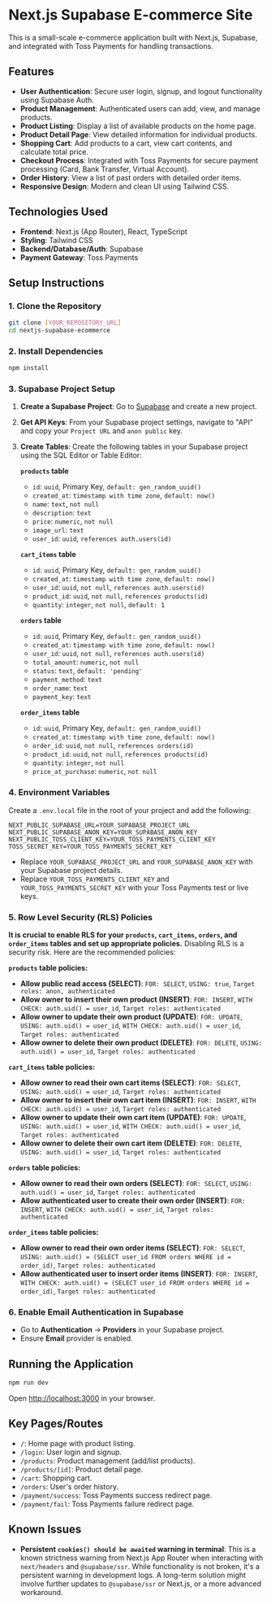 # Next.js Supabase E-commerce Site

This is a small-scale e-commerce application built with Next.js, Supabase, and integrated with Toss Payments for handling transactions.

## Features

-   **User Authentication**: Secure user login, signup, and logout functionality using Supabase Auth.
-   **Product Management**: Authenticated users can add, view, and manage products.
-   **Product Listing**: Display a list of available products on the home page.
-   **Product Detail Page**: View detailed information for individual products.
-   **Shopping Cart**: Add products to a cart, view cart contents, and calculate total price.
-   **Checkout Process**: Integrated with Toss Payments for secure payment processing (Card, Bank Transfer, Virtual Account).
-   **Order History**: View a list of past orders with detailed order items.
-   **Responsive Design**: Modern and clean UI using Tailwind CSS.

## Technologies Used

-   **Frontend**: Next.js (App Router), React, TypeScript
-   **Styling**: Tailwind CSS
-   **Backend/Database/Auth**: Supabase
-   **Payment Gateway**: Toss Payments

## Setup Instructions

### 1. Clone the Repository

```bash
git clone [YOUR_REPOSITORY_URL]
cd nextjs-supabase-ecommerce
```

### 2. Install Dependencies

```bash
npm install
```

### 3. Supabase Project Setup

1.  **Create a Supabase Project**: Go to [Supabase](https://supabase.com/) and create a new project.
2.  **Get API Keys**: From your Supabase project settings, navigate to "API" and copy your `Project URL` and `anon public` key.
3.  **Create Tables**: Create the following tables in your Supabase project using the SQL Editor or Table Editor:

    **`products` table**
    -   `id`: `uuid`, Primary Key, `default: gen_random_uuid()`
    -   `created_at`: `timestamp with time zone`, `default: now()`
    -   `name`: `text`, `not null`
    -   `description`: `text`
    -   `price`: `numeric`, `not null`
    -   `image_url`: `text`
    -   `user_id`: `uuid`, `references auth.users(id)`

    **`cart_items` table**
    -   `id`: `uuid`, Primary Key, `default: gen_random_uuid()`
    -   `created_at`: `timestamp with time zone`, `default: now()`
    -   `user_id`: `uuid`, `not null`, `references auth.users(id)`
    -   `product_id`: `uuid`, `not null`, `references products(id)`
    -   `quantity`: `integer`, `not null`, `default: 1`

    **`orders` table**
    -   `id`: `uuid`, Primary Key, `default: gen_random_uuid()`
    -   `created_at`: `timestamp with time zone`, `default: now()`
    -   `user_id`: `uuid`, `not null`, `references auth.users(id)`
    -   `total_amount`: `numeric`, `not null`
    -   `status`: `text`, `default: 'pending'`
    -   `payment_method`: `text`
    -   `order_name`: `text`
    -   `payment_key`: `text`

    **`order_items` table**
    -   `id`: `uuid`, Primary Key, `default: gen_random_uuid()`
    -   `created_at`: `timestamp with time zone`, `default: now()`
    -   `order_id`: `uuid`, `not null`, `references orders(id)`
    -   `product_id`: `uuid`, `not null`, `references products(id)`
    -   `quantity`: `integer`, `not null`
    -   `price_at_purchase`: `numeric`, `not null`

### 4. Environment Variables

Create a `.env.local` file in the root of your project and add the following:

```
NEXT_PUBLIC_SUPABASE_URL=YOUR_SUPABASE_PROJECT_URL
NEXT_PUBLIC_SUPABASE_ANON_KEY=YOUR_SUPABASE_ANON_KEY
NEXT_PUBLIC_TOSS_CLIENT_KEY=YOUR_TOSS_PAYMENTS_CLIENT_KEY
TOSS_SECRET_KEY=YOUR_TOSS_PAYMENTS_SECRET_KEY
```

-   Replace `YOUR_SUPABASE_PROJECT_URL` and `YOUR_SUPABASE_ANON_KEY` with your Supabase project details.
-   Replace `YOUR_TOSS_PAYMENTS_CLIENT_KEY` and `YOUR_TOSS_PAYMENTS_SECRET_KEY` with your Toss Payments test or live keys.

### 5. Row Level Security (RLS) Policies

**It is crucial to enable RLS for your `products`, `cart_items`, `orders`, and `order_items` tables and set up appropriate policies.** Disabling RLS is a security risk. Here are the recommended policies:

**`products` table policies:**
-   **Allow public read access (SELECT)**: `FOR: SELECT`, `USING: true`, `Target roles: anon, authenticated`
-   **Allow owner to insert their own product (INSERT)**: `FOR: INSERT`, `WITH CHECK: auth.uid() = user_id`, `Target roles: authenticated`
-   **Allow owner to update their own product (UPDATE)**: `FOR: UPDATE`, `USING: auth.uid() = user_id`, `WITH CHECK: auth.uid() = user_id`, `Target roles: authenticated`
-   **Allow owner to delete their own product (DELETE)**: `FOR: DELETE`, `USING: auth.uid() = user_id`, `Target roles: authenticated`

**`cart_items` table policies:**
-   **Allow owner to read their own cart items (SELECT)**: `FOR: SELECT`, `USING: auth.uid() = user_id`, `Target roles: authenticated`
-   **Allow owner to insert their own cart item (INSERT)**: `FOR: INSERT`, `WITH CHECK: auth.uid() = user_id`, `Target roles: authenticated`
-   **Allow owner to update their own cart item (UPDATE)**: `FOR: UPDATE`, `USING: auth.uid() = user_id`, `WITH CHECK: auth.uid() = user_id`, `Target roles: authenticated`
-   **Allow owner to delete their own cart item (DELETE)**: `FOR: DELETE`, `USING: auth.uid() = user_id`, `Target roles: authenticated`

**`orders` table policies:**
-   **Allow owner to read their own orders (SELECT)**: `FOR: SELECT`, `USING: auth.uid() = user_id`, `Target roles: authenticated`
-   **Allow authenticated user to create their own order (INSERT)**: `FOR: INSERT`, `WITH CHECK: auth.uid() = user_id`, `Target roles: authenticated`

**`order_items` table policies:**
-   **Allow owner to read their own order items (SELECT)**: `FOR: SELECT`, `USING: auth.uid() = (SELECT user_id FROM orders WHERE id = order_id)`, `Target roles: authenticated`
-   **Allow authenticated user to insert order items (INSERT)**: `FOR: INSERT`, `WITH CHECK: auth.uid() = (SELECT user_id FROM orders WHERE id = order_id)`, `Target roles: authenticated`

### 6. Enable Email Authentication in Supabase

-   Go to **Authentication** -> **Providers** in your Supabase project.
-   Ensure **Email** provider is enabled.

## Running the Application

```bash
npm run dev
```

Open [http://localhost:3000](http://localhost:3000) in your browser.

## Key Pages/Routes

-   `/`: Home page with product listing.
-   `/login`: User login and signup.
-   `/products`: Product management (add/list products).
-   `/products/[id]`: Product detail page.
-   `/cart`: Shopping cart.
-   `/orders`: User's order history.
-   `/payment/success`: Toss Payments success redirect page.
-   `/payment/fail`: Toss Payments failure redirect page.

## Known Issues

-   **Persistent `cookies() should be awaited` warning in terminal**: This is a known strictness warning from Next.js App Router when interacting with `next/headers` and `@supabase/ssr`. While functionality is not broken, it's a persistent warning in development logs. A long-term solution might involve further updates to `@supabase/ssr` or Next.js, or a more advanced workaround.